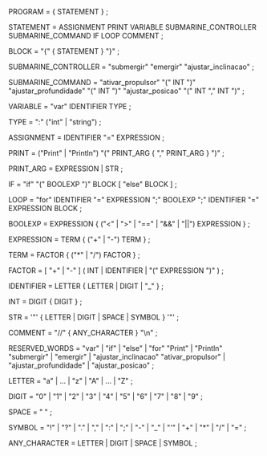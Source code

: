 PROGRAM          = { STATEMENT } ;

STATEMENT        = ASSIGNMENT
                   PRINT
                   VARIABLE
                   SUBMARINE_CONTROLLER
                   SUBMARINE_COMMAND
                   IF
                   LOOP
                   COMMENT ;

BLOCK            = "{" { STATEMENT } "}" ;

SUBMARINE_CONTROLLER = "submergir"
                       "emergir"
                       "ajustar_inclinacao" ;

SUBMARINE_COMMAND = "ativar_propulsor" "(" INT ")"
                    "ajustar_profundidade" "(" INT ")"
                    "ajustar_posicao" "(" INT "," INT ")" ;

VARIABLE         = "var" IDENTIFIER TYPE ;

TYPE             = ":" ("int" | "string") ;

ASSIGNMENT       = IDENTIFIER "=" EXPRESSION ;

PRINT            = ("Print" | "Println") "(" PRINT_ARG { "," PRINT_ARG } ")" ;

PRINT_ARG        = EXPRESSION | STR ;

IF               = "if" "(" BOOLEXP ")" BLOCK [ "else" BLOCK ] ;

LOOP             = "for" IDENTIFIER "=" EXPRESSION ";" BOOLEXP ";" IDENTIFIER "=" EXPRESSION BLOCK ;

BOOLEXP          = EXPRESSION { ("<" | ">" | "==" | "&&" | "||") EXPRESSION } ;

EXPRESSION       = TERM { ("+" | "-") TERM } ;

TERM             = FACTOR { ("*" | "/") FACTOR } ;

FACTOR           = [ "+" | "-" ] ( INT | IDENTIFIER | "(" EXPRESSION ")" ) ;

IDENTIFIER       = LETTER { LETTER | DIGIT | "_" } ;

INT              = DIGIT { DIGIT } ;

STR              = '"' { LETTER | DIGIT | SPACE | SYMBOL } '"' ;

COMMENT          = "//" { ANY_CHARACTER } "\n" ;

RESERVED_WORDS   = "var" | "if" | "else" | "for"
                   "Print" | "Println"
                   "submergir" | "emergir" | "ajustar_inclinacao"
                   "ativar_propulsor" | "ajustar_profundidade" | "ajustar_posicao" ;

LETTER           = "a" | ... | "z" | "A" | ... | "Z" ;

DIGIT            = "0" | "1" | "2" | "3" | "4" | "5" | "6" | "7" | "8" | "9" ;

SPACE            = " " ;

SYMBOL           = "!" | "?" | "." | "," | ":" | ";" | "-" | "_" | "'" | "+" | "*" | "/" | "=" ;

ANY_CHARACTER    = LETTER | DIGIT | SPACE | SYMBOL ;
